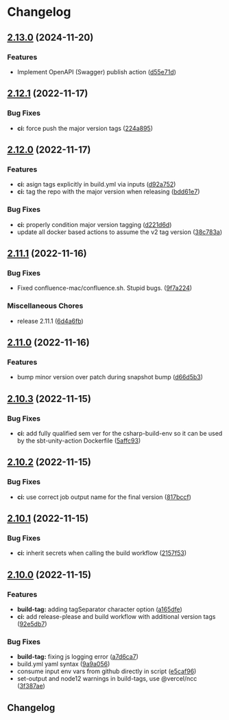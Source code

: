 # Changelog

## [2.13.0](https://github.com/mindjolt/actions/compare/v2.12.1...v2.13.0) (2024-11-20)


### Features

* Implement OpenAPI (Swagger) publish action ([d55e71d](https://github.com/mindjolt/actions/commit/d55e71d26ef13fc40e537788045445f6267ff115))

## [2.12.1](https://github.com/mindjolt/actions/compare/v2.12.0...v2.12.1) (2022-11-17)


### Bug Fixes

* **ci:** force push the major version tags ([224a895](https://github.com/mindjolt/actions/commit/224a895b480b2e49bbd347885392ae64c020b947))

## [2.12.0](https://github.com/mindjolt/actions/compare/v2.11.1...v2.12.0) (2022-11-17)


### Features

* **ci:** asign tags explicitly in build.yml via inputs ([d92a752](https://github.com/mindjolt/actions/commit/d92a752f02869f91a79f35276e54cea796688c22))
* **ci:** tag the repo with the major version when releasing ([bdd61e7](https://github.com/mindjolt/actions/commit/bdd61e7ac49e744cbd320acfe4530c84e8bcae1e))


### Bug Fixes

* **ci:** properly condition major version tagging ([d221d6d](https://github.com/mindjolt/actions/commit/d221d6d112ccb99e05463566127fca5d7b4d78e4))
* update all docker based actions to assume the v2 tag version ([38c783a](https://github.com/mindjolt/actions/commit/38c783a27080658add199ad8d12a76f80329898a))

## [2.11.1](https://github.com/mindjolt/actions/compare/v2.11.0...v2.11.1) (2022-11-16)


### Bug Fixes

* Fixed confluence-mac/confluence.sh. Stupid bugs. ([9f7a224](https://github.com/mindjolt/actions/commit/9f7a2242425e613f00d6e986252368364c711063))


### Miscellaneous Chores

* release 2.11.1 ([6d4a6fb](https://github.com/mindjolt/actions/commit/6d4a6fb65c603752acabd407bac46cbae626203b))

## [2.11.0](https://github.com/mindjolt/actions/compare/v2.10.3...v2.11.0) (2022-11-16)


### Features

* bump minor version over patch during snapshot bump ([d66d5b3](https://github.com/mindjolt/actions/commit/d66d5b31e707285ca6e1b5ef1913acfccad5e200))

## [2.10.3](https://github.com/mindjolt/actions/compare/v2.10.2...v2.10.3) (2022-11-15)


### Bug Fixes

* **ci:** add fully qualified sem ver for the csharp-build-env so it can be used by the sbt-unity-action Dockerfile ([5affc93](https://github.com/mindjolt/actions/commit/5affc93ebb6270cb49d81e5422c6bf346b87bc3d))

## [2.10.2](https://github.com/mindjolt/actions/compare/v2.10.1...v2.10.2) (2022-11-15)


### Bug Fixes

* **ci:** use correct job output name for the final version ([817bccf](https://github.com/mindjolt/actions/commit/817bccf6e3b8101d412b290a77d8108869a3054a))

## [2.10.1](https://github.com/mindjolt/actions/compare/v2.10.0...v2.10.1) (2022-11-15)


### Bug Fixes

* **ci:** inherit secrets when calling the build workflow ([2157f53](https://github.com/mindjolt/actions/commit/2157f533403eb4426f295785488c2e26bf2eec79))

## [2.10.0](https://github.com/mindjolt/actions/compare/v2.9.1...v2.10.0) (2022-11-15)


### Features

* **build-tag:** adding tagSeparator character option ([a165dfe](https://github.com/mindjolt/actions/commit/a165dfe65ba1e4ed35e8e7bebd29ca44bafd7cac))
* **ci:** add release-please and build workflow with additional version tags ([92e5db7](https://github.com/mindjolt/actions/commit/92e5db7b03359074a2b98ee47256f8192cea88b5))


### Bug Fixes

* **build-tag:** fixing js logging error ([a7d6ca7](https://github.com/mindjolt/actions/commit/a7d6ca78a28de9021326f386ce148d28078292f5))
* build.yml yaml syntax ([9a9a056](https://github.com/mindjolt/actions/commit/9a9a05623a928aae6674752108e6c244e81ecddf))
* consume input env vars from github directly in script ([e5caf96](https://github.com/mindjolt/actions/commit/e5caf96808a819582570b452abb315903a1c6c89))
* set-output and node12 warnings in build-tags, use @vercel/ncc ([3f387ae](https://github.com/mindjolt/actions/commit/3f387aed365a551d35a8235219b77890778139e7))

## Changelog
